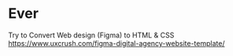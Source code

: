 # Ever
Try to Convert Web design (Figma) to HTML &amp; CSS
https://www.uxcrush.com/figma-digital-agency-website-template/
 
